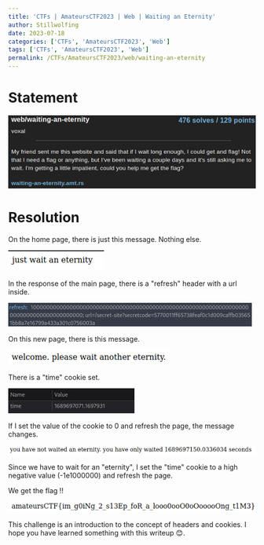 ```yaml
---
title: 'CTFs | AmateursCTF2023 | Web | Waiting an Eternity'
author: Stillwolfing
date: 2023-07-18
categories: ['CTFs', 'AmateursCTF2023', 'Web']
tags: ['CTFs', 'AmateursCTF2023', 'Web']
permalink: /CTFs/AmateursCTF2023/web/waiting-an-eternity
---
```


# Statement

![statement](/assets/img/CTFs/AmateursCTF2023/web/waiting-an-eternity/context.png)

# Resolution

On the home page, there is just this message. Nothing else.

![home](/assets/img/CTFs/AmateursCTF2023/web/waiting-an-eternity/home.png)

In the response of the main page, there is a "refresh" header with a url inside. 

![response_header](/assets/img/CTFs/AmateursCTF2023/web/waiting-an-eternity/response_header.png)

On this new page, there is this message.

![secret-site](/assets/img/CTFs/AmateursCTF2023/web/waiting-an-eternity/secret-site.png)

There is a "time" cookie set.

![time_header](/assets/img/CTFs/AmateursCTF2023/web/waiting-an-eternity/time_header.png)

If I set the value of the cookie to 0 and refresh the page, the message changes.

![change_time_header](/assets/img/CTFs/AmateursCTF2023/web/waiting-an-eternity/change_time_header.png)

Since we have to wait for an "eternity", I set the "time" cookie to a high negative value (-1e1000000) and refresh the page.

We get the flag !!

![flag](/assets/img/CTFs/AmateursCTF2023/web/waiting-an-eternity/flag.png)

This challenge is an introduction to the concept of headers and cookies. I hope you have learned something with this writeup 😊.








